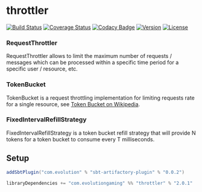 # throttler 
[![Build Status](https://github.com/evolution-gaming/throttler/workflows/CI/badge.svg)](https://github.com/evolution-gaming/throttler/actions?query=workflow%3ACI)
[![Coverage Status](https://coveralls.io/repos/github/evolution-gaming/throttler/badge.svg?branch=master)](https://coveralls.io/github/evolution-gaming/throttler?branch=master) 
[![Codacy Badge](https://app.codacy.com/project/badge/Grade/fde6c3ebc6bc4c68971a060f97d420e1)](https://app.codacy.com/gh/evolution-gaming/throttler/dashboard?utm_source=gh&utm_medium=referral&utm_content=&utm_campaign=Badge_grade)
[![Version](https://img.shields.io/badge/version-click-blue)](https://evolution.jfrog.io/artifactory/api/search/latestVersion?g=com.evolutiongaming&a=throttler_2.13&repos=public)
[![License](https://img.shields.io/badge/License-Apache%202.0-yellowgreen.svg)](https://opensource.org/licenses/Apache-2.0)

### RequestThrottler

RequestThrottler allows to limit the maximum number of requests / messages which can be processed within a specific time period for a specific user / resource, etc.

### TokenBucket

TokenBucket is a request throttling implementation for limiting requests rate for a single resource, see <a href="http://en.wikipedia.org/wiki/Token_bucket">Token Bucket on Wikipedia</a>.
  
### FixedIntervalRefillStrategy  
  
FixedIntervalRefillStrategy is a token bucket refill strategy that will provide N tokens for a token bucket to consume every T milliseconds.


## Setup

```scala
addSbtPlugin("com.evolution" % "sbt-artifactory-plugin" % "0.0.2")

libraryDependencies += "com.evolutiongaming" %% "throttler" % "2.0.1"
```
